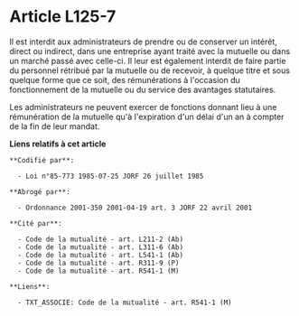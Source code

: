 # Article L125-7

Il est interdit aux administrateurs de prendre ou de conserver un intérêt, direct ou indirect, dans une entreprise ayant
traité avec la mutuelle ou dans un marché passé avec celle-ci. Il leur est également interdit de faire partie du personnel
rétribué par la mutuelle ou de recevoir, à quelque titre et sous quelque forme que ce soit, des rémunérations à l'occasion du
fonctionnement de la mutuelle ou du service des avantages statutaires.

Les administrateurs ne peuvent exercer de fonctions donnant lieu à une rémunération de la mutuelle qu'à l'expiration d'un
délai d'un an à compter de la fin de leur mandat.

**Liens relatifs à cet article**

	**Codifié par**:

	  - Loi n°85-773 1985-07-25 JORF 26 juillet 1985

	**Abrogé par**:

	  - Ordonnance 2001-350 2001-04-19 art. 3 JORF 22 avril 2001

	**Cité par**:

	  - Code de la mutualité - art. L211-2 (Ab)
	  - Code de la mutualité - art. L311-6 (Ab)
	  - Code de la mutualité - art. L541-1 (Ab)
	  - Code de la mutualité - art. R311-9 (P)
	  - Code de la mutualité - art. R541-1 (M)

	**Liens**:

	  - TXT_ASSOCIE: Code de la mutualité - art. R541-1 (M)
